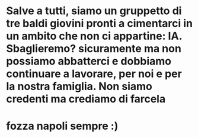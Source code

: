 # Salve a tutti, siamo un gruppetto di tre baldi giovini pronti a cimentarci in un ambito che non ci appartine: IA. Sbaglieremo? sicuramente ma non possiamo abbatterci e dobbiamo continuare a lavorare, per noi e per la nostra famiglia. Non siamo credenti ma crediamo di farcela
# fozza napoli sempre :)
